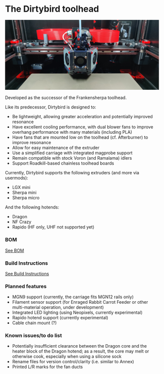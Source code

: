 # The Dirtybird toolhead

![Dirtybird Toolhead](./images/hero.jpg)

Developed as the successor of the Frankensherpa toolhead.

Like its predecessor, Dirtybird is designed to:

- Be lightweight, allowing greater acceleration and potentially improved resonance
- Have excellent cooling performance, with dual blower fans to improve overhang performance with many materials (including PLA)
- Have fans that are mounted low on the toolhead (cf. Afterburner) to improve resonance
- Allow for easy maintenance of the extruder
- Use a simplified carriage with integrated magprobe support
- Remain compatible with stock Voron (and Ramalama) idlers
- Support Roadkill-based chainless toolhead boards

Currently, Dirtybird supports the following extruders (and more via usermods):

- LGX mini
- Sherpa mini
- Sherpa micro

And the following hotends:

- Dragon
- NF Crazy
- Rapido (HF only, UHF not supported yet)

### BOM

[See BOM](./docs//bill-of-materials.md)

### Build Instructions

[See Build Instructions](./docs/build.md)

### Planned features

- MGN9 support (currently, the carriage fits MGN12 rails only)
- Filament sensor support (for Enraged Rabbit Carrot Feeder or other multi-material operation, under development)
- Integrated LED lighting (using Neopixels, currently experimental)
- Rapido hotend support (currently experimental)
- Cable chain mount (?)

### Known issues/to do list

- Potentially insufficient clearance between the Dragon core and the heater block of the Dragon hotend; as a result, the core may melt or otherwise cook, especially when using a silicone sock
- Rename files for version control/clarity (i.e. similar to Annex)
- Printed L/R marks for the fan ducts
